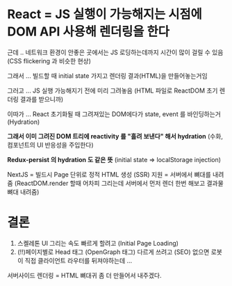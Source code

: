 
# React = JS 실행이 가능해지는 시점에 DOM API 사용해 렌더링을 한다

근데 .. 네트워크 환경이 안좋은 곳에서는 JS 로딩하는데까지 시간이
많이 걸릴 수 있음 (CSS flickering 과 비슷한 현상)

그래서 ... 빌드할 때 initial state 가지고 렌더링 결과(HTML)을 만들어놓는거임

그러고 ... JS 실행 가능해지기 전에 미리 그려놓음 (HTML 파일로 ReactDOM 초기 렌더링 결과를 받으니까)

이따가 ... React 초기화될 때 그려져있는 DOM에다가 state, event 를 바인딩하는거 (Hydration)

**그래서 이미 그려진 DOM 트리에 reactivity 를 "흘려 보낸다"
해서 hydration** (수화, 컴포넌트의 UI 반응성을 주입한다)

**Redux-persist 의 hydration 도 같은 뜻** (initial state => localStorage injection)

NextJS = 빌드시 Page 단위로 정적 HTML 생성 (SSR) 지원 = 서버에서 뼈대를 내려줌
(ReactDOM.render 할때 어차피 그리는데 서버에서 먼저 렌더 한번 해보고 결과물 뼈대 내려줌)

# 결론

1. 스켈레톤 UI 그리는 속도 빠르게 할려고 (Initial Page Loading)
2. (!!)페이지별로 Head 태그 (OpenGraph 태그) 다르게 쓰려고 (SEO)
없으면 로봇이 직접 클라이언트 라우터를 뒤져야하는데 …

서버사이드 렌더링 = HTML 뼈대귀 좀 더 만들어서 내주겠다.
